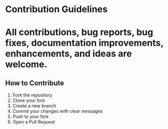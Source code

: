 # Contribution Guidelines
 # All contributions, bug reports, bug fixes, documentation improvements, enhancements, and ideas are welcome.
 
## How to Contribute
  1. Fork the repository
  2. Clone your fork
  3. Create a new branch 
  4. Commit your changes with clear messages
  5. Push to your fork
  6. Open a Pull Request
